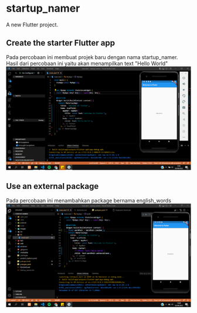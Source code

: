 # startup_namer

A new Flutter project.

## Create the starter Flutter app
Pada percobaan ini membuat projek baru dengan nama startup_namer. Hasil dari percobaan ini yaitu akan menampilkan text "Hello World"
![Screenshoot startup_namer](images/01.png)

## Use an external package
Pada percobaan ini menambahkan package bernama english_words
![Screenshoot startup_namer](images/02.png)